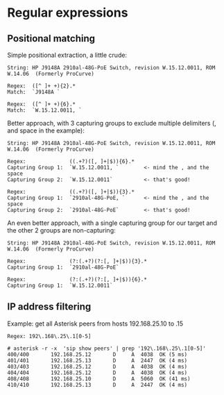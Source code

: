 # Regular expressions


 ## Positional matching

Simple positional extraction, a little crude:

```
String:	HP J9148A 2910al-48G-PoE Switch, revision W.15.12.0011, ROM W.14.06  (Formerly ProCurve)

Regex:	([^ ]+ +){2}.*
Match:	`J9148A `

Regex:	([^ ]+ +){6}.*
Match:	`W.15.12.0011, `
```

Better approach, with 3 capturing groups to exclude multiple delimiters (, and space in the example):
```
String:	HP J9148A 2910al-48G-PoE Switch, revision W.15.12.0011, ROM W.14.06  (Formerly ProCurve)

Regex:              ((.+?)([, ]+|$)){6}.*
Capturing Group 1:  `W.15.12.0011, `        <- mind the , and the space
Capturing Group 2:  `W.15.12.0011`          <- that's good!

Regex:              ((.+?)([, ]+|$)){3}.*
Capturing Group 1:  `2910al-48G-PoE, `      <- mind the , and the space
Capturing Group 2:  `2910al-48G-PoE`        <- that's good!
```

An even better approach, with a single capturing group for our target and the other 2 groups are non-capturing:

```
String: HP J9148A 2910al-48G-PoE Switch, revision W.15.12.0011, ROM W.14.06  (Formerly ProCurve)

Regex:              (?:(.+?)(?:[, ]+|$)){3}.*
Capturing Group 1:  `2910al-48G-PoE`    

Regex:              (?:(.+?)(?:[, ]+|$)){6}.*
Capturing Group 1:  `W.15.12.0011`         
```

## IP address filtering

Example: get all Asterisk peers from hosts 192.168.25.10 to .15

```
Regex: 192\.168\.25\.1[0-5]

# asterisk -r -x  'sip show peers' | grep '192\.168\.25\.1[0-5]'
400/400       192.168.25.12       D     A  4038  OK (5 ms)
401/401       192.168.25.13       D     A  2447  OK (4 ms)
403/403       192.168.25.12       D     A  4038  OK (4 ms)
404/404       192.168.25.12       D     A  4038  OK (4 ms)
408/408       192.168.25.10       D     A  5060  OK (41 ms)
410/410       192.168.25.13       D     A  2447  OK (4 ms)
```

